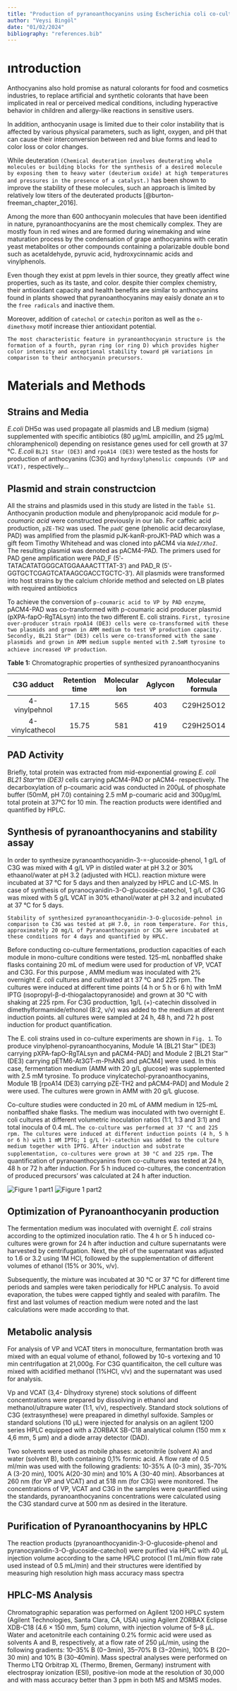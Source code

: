 ```yaml
---
title: "Production of pyranoanthocyanins using Escherichia coli co-cultures"
author: "Veysi Bingöl"
date: "01/02/2024"
bibliography: "references.bib"
---
```


# ıntroduction

Anthocyanins also hold promise as natural colorants for food and cosmetics industries, to replace artificial and synthetic colorants that have been implicated in real or perceived medical conditions, including hyperactive behavior in children and allergy-like reactions in sensitive users.

In addition, anthocyanin usage is limited due to their color instability that is affected by various physical parameters, such as light, oxygen, and pH that can cause their interconversion between red and blue forms and lead to color loss or color changes.

While deuteration `(Chemical deuteration involves deuterating whole molecules or building blocks for the synthesis of a desired molecule by exposing them to heavy water (deuterium oxide) at high temperatures and pressures in the presence of a catalyst.)` has been shown to improve the stability of these molecules, such an approach is limited by relatively low titers of the deuterated products [@burton-freeman_chapter_2016].

Among the more than 600 anthocyanin molecules that have been identified in nature, pyranoanthocyanins are the most chemically complex. They are mostly foun in red wines and are formed during winemaking and wine maturation process by the condensation of grape anthocyanins with ceratin yeast metabolites or other compounds containing a polarizable double bond such as acetaldehyde, pyruvic acid, hydroxycinnamic acids and vinylphenols. 

Even though they exist at ppm levels in thier source, they greatly affect wine properties, such as its taste, and color. despite thier complex chemistry, their antioxidant capacity and health benefits are similar to anthocyanins found in plants showed that pyranoanthocyanins may eaisly donate an `H` to the `free radicals` and inactive them. 

Moreover, addition of `catechol` or `catechin` poriton as well as the `o-dimethoxy` motif increase thier antioxidant potential. 

`The most characteristic feature in pyranoanthocyanin structure is the formation of a fourth, pyran ring (or ring D) which provides higher color intensity and exceptional stability toward pH variations in comparison to their anthocyanin precursors.`

# Materials and Methods

## Strains and Media

*E.coli* DH5ɑ was used propagate all plasmids and LB medium (sigma) supplemented with specific antibiotics (80 μg/mL ampicillin, and 25 μg/mL chloramphenicol) depending on resistance genes used for cell growth at 37 °C. *E.coli* `BL21 Star (DE3)` and `rpoA14 (DE3)` were tested as the hosts for production of anthocyanins (C3G) and `hyrdoxylphenolic compounds (VP and VCAT),` respectively...

## Plasmid and strain constructcion

All the strains and plasmids used in this study are listed in the `Table S1`. Anthocyanin production module and phenylpropanoic acid module for *p-coumaric acid* were constructed previously in our lab. For caffeic acid production, `pZE-TH2` was used. The *`padC`* gene (phenolic acid decaroxylase, PAD) was amplified from the plasmid pJK-kanR-proJK1-PAD which was a gift feom Timothy Whitehead and was cloned into pACM4 via *`NdeI/XhoI`*. The resulting plasmid was denoted as pACM4-PAD. The primers used for PAD gene amplification were PAD_F (5ʹ-TATACATATGGGCATGGAAAACTTTAT-3ʹ) and PAD_R (5ʹ-GGTGCTCGAGTCATAAGCGACCTGCTC-3ʹ). All plasmids were transformed into host strains by the calcium chloride method and selected on LB plates with required antibiotics

To achieve the conversion of `p-coumaric acid to VP by PAD enzyme`, pACM4-PAD was co-transformed with p-coumaric acid producer plasmid (pXPA-fapO-RgTALsyn) into the two different E. coli strains. `First, tyrosine over-producer strain rpoA14 (DE3) cells were co-transformed with these two plasmids and grown in AMM medium to test VP production capacity. Secondly, BL21 Star™ (DE3) cells were co-transformed with the same plasmids and grown in AMM medium supple mented with 2.5mM tyrosine to achieve increased VP production`.

**Table 1:** Chromatographic properties of synthesized pyranoanthocyanins

|   C3G adduct    | Retention time | Molecular İon | Aglycon | Molecular formula |
| :-------------: | :------------: | :-----------: | :-----: | :---------------: |
| 4-vinylpehnol   |      17.15     |      565      |   403   |      C29H25O12    |
| 4-vinylcathecol |      15.75     |      581      |   419   |      C29H25O14    |




## PAD Activity

Briefly, total protein was extracted from mid-exponential growing *E. coli BL21 Star^tm (DE3)* cells carrying pACM4-PAD or pACM4- respectively. The decarboxylation of p-coumaric acid was conducted in 200μL of phosphate buffer (50mM, pH 7.0) containing 2.5 mM p-coumaric acid and 300μg/mL total protein at 37°C for 10 min. The reaction products were identified and quantified by HPLC. 

## Synthesis of pyranoanthocyanins and stability assay

In order to synthesize pyranoanthocyanidin-3-=-glucoside-phenol, 1 g/L of C3G was mixed with 4 g/L VP in distiled water at pH 3.2 or 30% ethaanol/water at pH 3.2 (adjusted with HCL). reaction mixture were incubated at 37 °C for 5 days and then analyzed by HPLC and LC-MS. In case of synthesis of pyranocyanidin-3-O-glucoside-catechol, 1 g/L of C3G was mixed with 5 g/L VCAT in 30% ethanol/water at pH 3.2 and incubated at  37 °C for 5 days.

`Stability of synthesized pyranoanthocyanidin-3-O-glucoside-pehnol in comparison to C3G was tested at pH 7.0, in room temperature. For this, approximately 20 mg/L of Pyranoanthocyanin or C3G were incubated at these conditions for 4 days and quantified by HPLC.`

Before conducting co-culture fermentations, production capacities of each module in mono-culture conditions were tested. 125-mL nonbaffled shake flasks containing 20 mL of medium were used for production of VP, VCAT and C3G. For this purpose , AMM medium was inoculated with 2% overnight *E. coli* cultures and cultivated at t 37 °C and 225 rpm. The cultures were induced at different time points (4 h or 5 h or 6 h) with 1mM IPTG (ısopropyl-β-d-thiogalactopyranoside) and grown at 30 °C with shaking at 225 rpm. For C3G producttion, 1g/L (+)-catechin dissolved in dimethylformamide/ethonol (8:2, v/v) was added to the medium at diferent induction points. all cultures were sampled at 24 h, 48 h, and 72 h post induction for product quantification. 

The E. coli strains used in co-culture experiments are shown in `Fig. 1`. To produce vinylphenol-pyranoanthocyanins, Module 1A [BL21 Star™ (DE3) carrying pXPA-fapO-RgTALsyn and pACM4-PAD] and Module 2 [BL21 Star™ (DE3) carrying pETM6-At3GT-m-PhANS and pACM4] were used. In this case, fermentation medium (AMM with 20 g/L glucose) was supplemented with 2.5 mM tyrosine. To produce vinylcatechol-pyranoanthocyanins, Module 1B [rpoA14 (DE3) carrying pZE-TH2 and pACM4-PAD] and Module 2 were used. The cultures were grown in AMM with 20 g/L glucose.

Co-culture studies were conducted in 20 mL of AMM medium in 125-mL nonbaffled shake flasks. The medium was inoculated with two overnight E. coli cultures at different volumetric inoculation ratios (1:1, 1:3 and 3:1) and total inocula of 0.4 mL. `The co-culture was performed at 37 °C and 225 rpm. The cultures were induced at different induction points (4 h, 5 h or 6 h) with 1 mM IPTG; 1 g/L (+)-catechin was added to the culture medium together with IPTG. After induction and substrate supplementation, co-cultures were grown at 30 °C and 225 rpm.` The quantification of pyranoanthocyanins from co-cultures was tested at 24 h, 48 h or 72 h after induction. For 5 h induced co-cultures, the concentration of produced precursors’ was calculated at 24 h after induction.

![Figure 1 part1](image-1.png) ![Figure 1 part2](image-2.png)

## Optimization of Pyranoanthocyanin production

The fermentation medium was inoculated with overnight *E. coli* strains according to the optimized inoculation ratio. The 4 h or 5 h induced co-cultures were grown for 24 h after induction and culture supernatants were harvested by centrifugation. Next, the pH of the supernatant was adjusted to 1.6 or 3.2 using 1M HCl, followed by the supplementation of different volumes of ethanol (15% or 30%, v/v). 

Subsequently, the mixture was incubated at 30 °C or 37 °C for different time periods and samples were taken periodically for HPLC analysis. To avoid evaporation, the tubes were capped tightly and sealed with parafilm. The first and last volumes of reaction medium were noted and the last calculations were made according to that. 

## Metabolic analysis

For analysis of VP and VCAT titers in monoculture, fermantation broth was mixed with an equal volume of ethanol, followed by 10-s vortexing and 10 min centrifugation at 21,000g. For C3G quantificaiton, the cell culture was mixed with acidified methanol (1%HCl, v/v) and the supernatant was used for analysis. 

Vp and VCAT (3,4- Dİhydroxy styrene) stock solutions of diffeent concentrations were prepared by dissolving in ethanol and methanol/ultrapure water (1:1, v/v), respectively. Standard stock solutions of C3G (extrasynthese) were preapared in dimethyl sulfoxide. Samples or standard solutions (10 μL) were injected for analysis on an agilent 1200 series HPLC equipped with a ZORBAX SB-C18 analytical column (150 mm x 4,6 mm, 5 μm) and a diode array detector (DAD). 

Two solvents were used as mobile phases: acetonitrile (solvent A) and water (solvent B), both containing 0,1% formic acid. A flow rate of 0.5 ml/min was used with the following gradients: 10-35% A (0-3 min), 35-70% A (3-20 min), 100% A(20-30 min) and 10% A (30-40 min). Absorbances at 260 nm (for VP and VCAT) and at 518 nm (for C3G) were monitored. The concentrations of VP, VCAT and C3G in the samples were queantified using the standards, pyranoanthocyanins concentrations were calculated using the C3G standard curve at 500 nm as desired in the literature. 

## Purification of Pyranoanthocyanins by HPLC

The reaction products (pyranoanthocyanidin-3-O-glucoside-phenol and pyranocyanidin-3-O-glucoside-catechol) were purified via HPLC with 40 μL injection volume according to the same HPLC protocol (1 mL/min flow rate used instead of 0.5 mL/min) and their structures were identified by measuring high resolution high mass accuracy mass spectra

## HPLC-MS Analysis

Chromatographic separation was performed on Agilent 1200 HPLC system (Agilent Technologies, Santa Clara, CA, USA) using Agilent ZORBAX Eclipse XDB-C18 (4.6 × 150 mm, 5μm) column, with injection volume of 5–8 μL. Water and acetonitrile each containing 0.2% formic acid were used as solvents A and B, respectively, at a flow rate of 250 μL/min, using the following gradients: 10–35% B (0−3min), 35–70% B (3−20min), 100% B (20–30 min) and 10% B (30–40min). Mass spectral analyses were performed on Thermo LTQ Orbitrap XL (Thermo, Bremen, Germany) instrument with electrospray ionization (ESI), positive-ion mode at the resolution of 30,000 and with mass accuracy better than 3 ppm in both MS and MSMS modes.